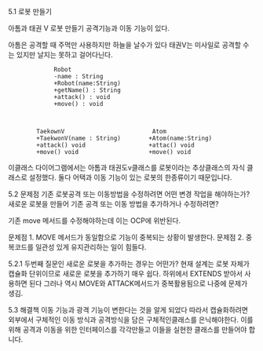 5.1 로봇 만들기

아톰과 태권 V 로봇 만들기 
공격기능과 이동 기능이 있다.

아톰은 공격할 때 주먹만 사용하지만 하늘을 날수가 있다
태권V는 미사일로 공격할 수 는 있지만 날지는 못하고 걸어다닌다.


                 Robot 
                 -name : String
                 +Robot(name:String)
                 +getName() : String
                 +attack() : void
                 +move() : void
                 
    
            
            TaekownV                         Atom
            +TaekwonV(name : String)        +Atom(name:String)
            +attack() void                  +attac() void
            +move() void                    +move() void
            
            
이클래스 다이어그램에서는 아톰과 태권도v클래스를 로봇이라는 추상클래스의 자식 클래스로 설정했다.
둘다 어택과 이동 기능이 있는 로봇의 한종류이기 때문입니다.


5.2 문제점
기존 로봇공격 또는 이동방법을 수정하려면 어떤 변경 작업을 해야하는가?
새로운 로봇을 만들어 기존 공격 또는 이동 방법을 추가하거나 수정하려면?

기존 move 메서드를 수정해야하는데 이는 OCP에 위반된다.

문제점 1. MOVE 메서드가 동일함으로 기능이 중복되는 상황이 발생한다.
문제점 2. 중복코드를 일관성 있게 유지관리하는 일이 힘들다.

5.2.1
두번째 질문인 새로운 로봇을 추가하는 경우는 어떤가?
현재 설계는 로봇 자체가 캡슐화 단위이므로 새로운 로봇을 추가하기 매우 쉽다. 
하위에서 EXTENDS 받아서 사용하면 된다 
그러나 역시 MOVE와 ATTACK메서드가 중복활용됨으로 나중에 문제가 생김.

5.3 해결책
이동 기능과 광격 기능이 변한다는 것을 알게 되었다 따라서 캡슐화하려면 외부에서 구체적인 이동 방식과 공격방식을 담은
구체적인클래스를 은닉해야한다. 
이를 위해 공격과 이동을 위한 인터페이스를 각각만들고 이들을 실현한 클래스를 만들어야 합니다.


